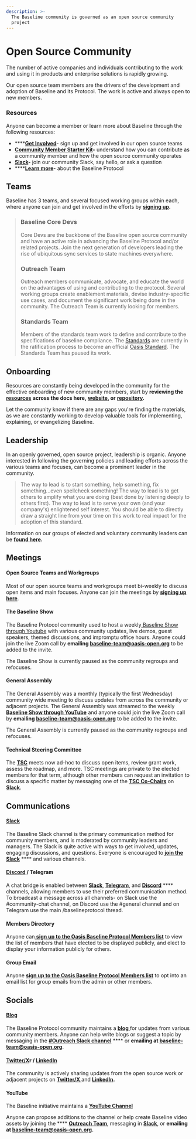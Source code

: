 ```yaml
---
description: >-
  The Baseline community is governed as an open source community
  project
---
```


# Open Source Community

The number of active companies and individuals contributing to the work and using it in products and enterprise solutions is rapidly growing.&#x20;

Our open source team members are the drivers of the development and adoption of Baseline and its Protocol. The work is active and always open to new members.

### **Resources**

Anyone can become a member or learn more about Baseline through the following resources:

* ****[**Get Involved**](https://www.baseline-protocol.org/get-involved/)**-** sign up and get involved in our open source teams
* [**Community Member Starter Kit**](https://www.baseline-protocol.org/resources/)**-** understand how you can contribute as a community member and how the open source community operates
* [**Slack**](https://join.slack.com/t/ethereum-baseline/shared\_invite/zt-d6emqeci-bjzBsXBqK4D7tBTZ40AEfQ)**-** join our community Slack, say hello, or ask a question
* ****[**Learn more**](https://www.baseline-protocol.org/resources/)- about the Baseline Protocol

## **Teams**

Baseline has 3 teams, and several focused working groups within each, where anyone can join and get involved in the efforts by [**signing up**](https://www.baseline-protocol.org/get-involved/)**.**&#x20;

> ### Baseline Core Devs
>
> Core Devs are the backbone of the Baseline open source community and have an active role in advancing the Baseline Protocol and/or related projects. Join the next generation of developers leading the rise of ubiquitous sync services to state machines everywhere.
>
> ### Outreach Team
>
> Outreach members communicate, advocate, and educate the world on the advantages of using and contributing to the protocol. Several working groups create enablement materials, devise industry-specific use cases, and document the significant work being done in the community. The Outreach Team is currently looking for members.
>
> ### Standards Team
>
> Members of the standards team work to define and contribute to the specifications of baseline compliance. The [Standards](https://github.com/ethereum-oasis-op/baseline-standard) are currently in the ratification process to become an official [Oasis Standard](https://www.oasis-open.org). The Standards Team has paused its work.

## Onboarding  <a href="#onboarding-help-getting-started" id="onboarding-help-getting-started"></a>

Resources are constantly being developed in the community for the effective onboarding of new community members, start by **reviewing the** [**resources**](open-source-community.md#resources) **across the docs here,** [**website**](../docs/baseline-protocol/the-baseline-protocol.md)**, or** [**repository**](https://github.com/orgs/ethereum-oasis-op/repositories)**.**

Let the community know if there are any gaps you're finding the materials, as we are constantly working to develop valuable tools for implementing, explaining, or evangelizing Baseline.&#x20;

## **Leadership** <a href="#leadership" id="leadership"></a>

In an openly governed, open source project, leadership is organic. Anyone interested in following the governing policies and leading efforts across the various teams and focuses, can become a prominent leader in the community.&#x20;

> The way to lead is to start something, help something, fix something...even spellcheck something! The way to lead is to get others to amplify what you are doing (best done by listening deeply to others first). The way to lead is to serve your own (and your company's) enlightened self interest. You should be able to directly draw a straight line from your time on this work to real impact for the adoption of this standard.

Information on our groups of elected and voluntary community leaders can be [**found here**](community-leaders.md)**.**

## Meetings <a href="#meetings-and-meetups" id="meetings-and-meetups"></a>

#### Open Source Teams and Workgroups  <a href="#specifications-steering-committee" id="specifications-steering-committee"></a>

Most of our open source teams and workgroups meet bi-weekly to discuss open items and main focuses. Anyone can join the meetings by [**signing up here**](https://www.baseline-protocol.org/get-involved/).

#### The Baseline Show <a href="#specifications-steering-committee" id="specifications-steering-committee"></a>

The Baseline Protocol community used to host a weekly[ Baseline Show through Youtube](https://youtube.com/playlist?list=PLxmhMSa49Q1CVwTdcUNeoqoME6GRwtSTA) with various community updates, live demos, guest speakers, themed discussions, and impromptu office hours. Anyone could join the live Zoom call by **emailing baseline-team@oasis-open.org** to be added to the invite.

The Baseline Show is currently paused as the community regroups and refocuses.&#x20;

#### General Assembly <a href="#specifications-steering-committee" id="specifications-steering-committee"></a>

The General Assembly was a monthly (typically the first Wednesday) community wide meeting to discuss updates from across the community or adjacent projects. The General Assembly was streamed to the weekly[ **Baseline Show through YouTube**](https://youtube.com/playlist?list=PLxmhMSa49Q1BTD\_-KrpuLIe8P2J1UR19W) and anyone could join the live Zoom call by **emailing baseline-team@oasis-open.org** to be added to the invite.

The General Assembly is currently paused as the community regroups and refocuses.&#x20;

#### Technical Steering Committee <a href="#technical-steering-committee" id="technical-steering-committee"></a>

The [**TSC**](community-leaders.md#your-technical-steering-committee) meets now ad-hoc to discuss open items, review grant work, assess the roadmap, and more. TSC meetings are private to the elected members for that term, although other members can request an invitation to discuss a specific matter by messaging one of the [**TSC Co-Chairs**](../docs/governance/technical-steering-committee.md) on [**Slack**](open-source-community.md#resources).

## Communications  <a href="#communications-connecting-with-each-other-directly" id="communications-connecting-with-each-other-directly"></a>

#### [Slack](https://join.slack.com/t/ethereum-baseline/shared\_invite/zt-d6emqeci-bjzBsXBqK4D7tBTZ40AEfQ)  <a href="#slack-discourse-telegram" id="slack-discourse-telegram"></a>

The Baseline Slack channel is the primary communication method for community members, and is moderated by community leaders and managers. The Slack is quite active with ways to get involved, updates, engaging discussions, and questions. Everyone is encouraged to [**join the Slack**](https://join.slack.com/t/ethereum-baseline/shared\_invite/zt-d6emqeci-bjzBsXBqK4D7tBTZ40AEfQ) **** and various channels.&#x20;

#### [Discord](https://discord.gg/NE8AYD7) / Telegram <a href="#slack-discourse-telegram" id="slack-discourse-telegram"></a>

A chat bridge is enabled between [**Slack**](https://join.slack.com/t/ethereum-baseline/shared\_invite/zt-d6emqeci-bjzBsXBqK4D7tBTZ40AEfQ), [**Telegram**](https://t.me/baselineprotocol), and [**Discord**](https://discord.gg/NE8AYD7) **** channels, allowing members to use their preferred communication method. To broadcast a message across all channels- on Slack use the #community-chat channel, on Discord use the #general channel and on Telegram use the main /baselineprotocol thread.

#### Members Directory <a href="#members-directory" id="members-directory"></a>

Anyone can[ **sign up to the Oasis Baseline Protocol Members list**](https://lists.oasis-open-projects.org/g/baseline) to view the list of members that have elected to be displayed publicly, and elect to display your information publicly for others.&#x20;

#### Group Email <a href="#group-email" id="group-email"></a>

Anyone [**sign up to the Oasis Baseline Protocol Members list**](https://lists.oasis-open-projects.org/g/baseline) to opt into an email list for group emails from the admin or other members.

## Socials <a href="#communications-connecting-with-each-other-directly" id="communications-connecting-with-each-other-directly"></a>

#### [Blog](https://www.baseline-protocol.org/blog/) <a href="#medium" id="medium"></a>

The Baseline Protocol community maintains a [**blog** ](https://www.baseline-protocol.org/blog/)for updates from various community members. Anyone can help write blogs or suggest a topic by messaging in the [**#Outreach Slack channel**](https://join.slack.com/t/ethereum-baseline/shared\_invite/zt-d6emqeci-bjzBsXBqK4D7tBTZ40AEfQ) **** or **emailing at baseline-team@oasis-open.org**.

#### [Twitter/X](https://twitter.com/baselineproto)r  / [LinkedIn](https://www.linkedin.com/company/baseline-protocol) <a href="#youtube" id="youtube"></a>

The community is actively sharing updates from the open source work or adjacent projects on [**Twitter/X** ](https://twitter.com/baselineproto)and [**LinkedIn**](https://www.linkedin.com/company/baseline-protocol)**.**

#### YouTube <a href="#youtube" id="youtube"></a>

The Baseline initiative maintains a [**YouTube Channel**](https://www.youtube.com/playlist?list=PLxmhMSa49Q1CVwTdcUNeoqoME6GRwtSTA) 

Anyone can propose additions to the channel or help create Baseline video assets by joining the **** [**Outreach Team**](open-source-community.md#teams), messaging in [**Slack**](https://join.slack.com/t/ethereum-baseline/shared\_invite/zt-d6emqeci-bjzBsXBqK4D7tBTZ40AEfQ), or **emailing at baseline-team@oasis-open.org.**

​
